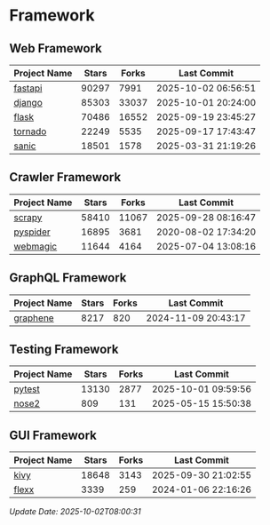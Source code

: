 # Framework

## Web Framework
| Project Name | Stars | Forks | Last Commit |
| ------------ | ----- | ----- | ----------- |
| [fastapi](https://github.com/fastapi/fastapi) | 90297 | 7991 | 2025-10-02 06:56:51 |
| [django](https://github.com/django/django) | 85303 | 33037 | 2025-10-01 20:24:00 |
| [flask](https://github.com/pallets/flask) | 70486 | 16552 | 2025-09-19 23:45:27 |
| [tornado](https://github.com/tornadoweb/tornado) | 22249 | 5535 | 2025-09-17 17:43:47 |
| [sanic](https://github.com/sanic-org/sanic) | 18501 | 1578 | 2025-03-31 21:19:26 |

## Crawler Framework
| Project Name | Stars | Forks | Last Commit |
| ------------ | ----- | ----- | ----------- |
| [scrapy](https://github.com/scrapy/scrapy) | 58410 | 11067 | 2025-09-28 08:16:47 |
| [pyspider](https://github.com/binux/pyspider) | 16895 | 3681 | 2020-08-02 17:34:20 |
| [webmagic](https://github.com/code4craft/webmagic) | 11644 | 4164 | 2025-07-04 13:08:16 |

## GraphQL Framework
| Project Name | Stars | Forks | Last Commit |
| ------------ | ----- | ----- | ----------- |
| [graphene](https://github.com/graphql-python/graphene) | 8217 | 820 | 2024-11-09 20:43:17 |

## Testing Framework
| Project Name | Stars | Forks | Last Commit |
| ------------ | ----- | ----- | ----------- |
| [pytest](https://github.com/pytest-dev/pytest) | 13130 | 2877 | 2025-10-01 09:59:56 |
| [nose2](https://github.com/nose-devs/nose2) | 809 | 131 | 2025-05-15 15:50:38 |

## GUI Framework
| Project Name | Stars | Forks | Last Commit |
| ------------ | ----- | ----- | ----------- |
| [kivy](https://github.com/kivy/kivy) | 18648 | 3143 | 2025-09-30 21:02:55 |
| [flexx](https://github.com/flexxui/flexx) | 3339 | 259 | 2024-01-06 22:16:26 |

*Update Date: 2025-10-02T08:00:31*